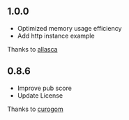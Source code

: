 ## 1.0.0

* Optimized memory usage efficiency 
* Add http instance example

Thanks to [allasca](https://github.com/allasca)

## 0.8.6

* Improve pub score
* Update License

Thanks to [curogom](https://github.com/curogom)